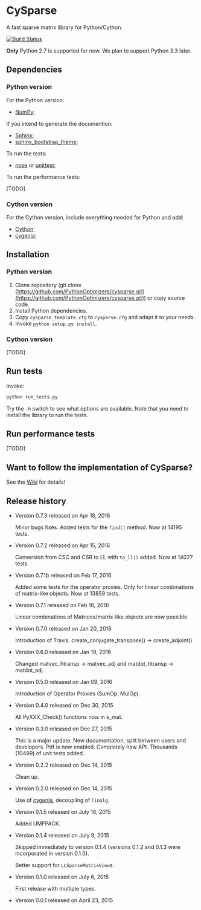 # CySparse

A fast sparse matrix library for Python/Cython.

[![Build Status](https://travis-ci.com/PythonOptimizers/cysparse.svg?token=ydgwcgKueSZx3k7qYsxd&branch=develop)](https://travis-ci.com/PythonOptimizers/cysparse)


**Only** Python 2.7 is supported for now. We plan to support Python 3.3 later.
 
## Dependencies

### Python version

For the Python version:

- [NumPy](http://www.numpy.org/);

If you intend to generate the documention:

- [Sphinx](http://www.sphinx-doc.org/en/stable/);
- [sphinx_bootstrap_theme](https://ryan-roemer.github.io/sphinx-bootstrap-theme/README.html);

To run the tests:

- [nose](http://nose.readthedocs.org/en/latest/) or [unittest](https://docs.python.org/2/library/unittest.html);

To run the performance tests:

[TODO]

### Cython version

For the Cython version, include everything needed for Python and add:

- [Cython](http://cython.org/);
- [cygenja](https://github.com/PythonOptimizers/cygenja);

## Installation

### Python version

1. Clone repository (git clone [https://github.com/PythonOptimizers/cysparse.git](https://github.com/PythonOptimizers/cysparse.git)) or copy source code.
2. Install Python dependencies.
3. Copy `cysparse_template.cfg` to `cysparse.cfg` and adapt it to your needs.
4. Invoke `python setup.py install`. 


### Cython version

[TODO]

## Run tests

Invoke:

```bash
python run_tests.py
```

Try the ``-h`` switch to see what options are available. Note that you need to install the library to run the tests.

## Run performance tests

[TODO]

## Want to follow the implementation of CySparse?

See the [Wiki](https://github.com/Funartech/cysparse/wiki) for details!

## Release history

- Version 0.7.3 released on Apr 18, 2016

  Minor bugs fixes. Added tests for the `find()` method. Now at 14195 tests.
  
- Version 0.7.2 released on Apr 15, 2016

  Conversion from CSC and CSR to LL with `to_ll()` added. Now at 14027 tests.
    
- Version 0.7.1b released on Feb 17, 2016

  Added some tests for the operator proxies. Only for linear combinations of matrix-like objects. Now at 13859 tests.

- Version 0.7.1 released on Feb 16, 2016
  
  Linear combinations of Matrices/matrix-like objects are now possible.
  
- Version 0.7.0 released on Jan 20, 2016

  Introduction of Travis.
  create_conjugate_transpose() -> create_adjoint()
  
- Version 0.6.0 released on Jan 19, 2016

  Changed matvec_htransp -> matvec_adj and matdot_htransp -> matdot_adj.
  
- Version 0.5.0 released on Jan 09, 2016

  Introduction of Operator Proxies (SumOp, MulOp).
    
- Version 0.4.0 released on Dec 30, 2015

  All PyXXX_Check() functions now in s_mat.
  
- Version 0.3.0 released on Dec 27, 2015

  This is a major update.
  New documentation, split between users and developers. Pdf is now enabled.
  Completely new API.
  Thousands (10499) of unit tests added.
  
- Version 0.2.2 released on Dec 14, 2015

  Clean up.
  
- Version 0.2.0 released on Dec 14, 2015

  Use of [cygenja](https://github.com/PythonOptimizers/cygenja), decoupling of ``linalg``.
  
- Version 0.1.5 released on July 18, 2015

  Added UMFPACK.

- Version 0.1.4 released on July 9, 2015

  Skipped immediately to version 0.1.4 (versions 0.1.2 and 0.1.3 were incorporated in version 0.1.0).

  Better support for `LLSparseMatrixView`s.

- Version 0.1.0 released on July 6, 2015

  First release with multiple types.

- Version 0.0.1 released on April 23, 2015

